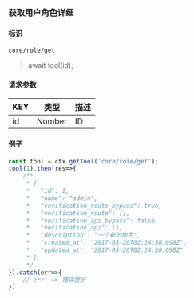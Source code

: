 
### 获取用户角色详细

#### 标识

`core/role/get`

> await tool(id);

#### 请求参数

| KEY | 类型   | 描述 |
| --- | ------ | ---- |
| id  | Number | ID   |

#### 例子

```javascript
const tool = ctx.getTool('core/role/get');
tool(1).then(res=>{
	/**
	 * {
	 *   "id": 1,
	 *   "name": "admin",
	 *   "verification_route_bypass": true,
	 *   "verification_route": [],
	 *   "verification_api_bypass": false,
	 *   "verification_api": [],
	 *   "description": "一个新的角色",
	 *   "created_at": "2017-05-20T02:24:30.098Z",
	 *   "updated_at": "2017-05-20T02:24:30.098Z"
	 * }
	 */
}).catch(err=>{
	// err  => 错误提示
})
```